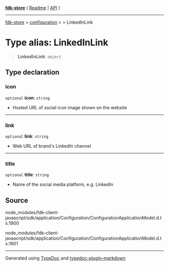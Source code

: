 [**fdk-store**](../../../README.md) ( [Readme](../../../README.md) \| [API](../../../API.md) )

---

[fdk-store](../../../API.md) > [configuration](../../README.md) > [<internal>](../README.md) > LinkedInLink

# Type alias: LinkedInLink

> **LinkedInLink**: `object`

## Type declaration

### icon

`optional` **icon**: `string`

- Hosted URL of social icon image shown on the website

---

### link

`optional` **link**: `string`

- Web URL of brand's LinkedIn channel

---

### title

`optional` **title**: `string`

- Name of the social media platform, e.g. LinkedIn

## Source

node_modules/fdk-client-javascript/sdk/application/Configuration/ConfigurationApplicationModel.d.ts:1900

node_modules/fdk-client-javascript/sdk/application/Configuration/ConfigurationApplicationModel.d.ts:1901

---

Generated using [TypeDoc](https://typedoc.org/) and [typedoc-plugin-markdown](https://www.npmjs.com/package/typedoc-plugin-markdown)
